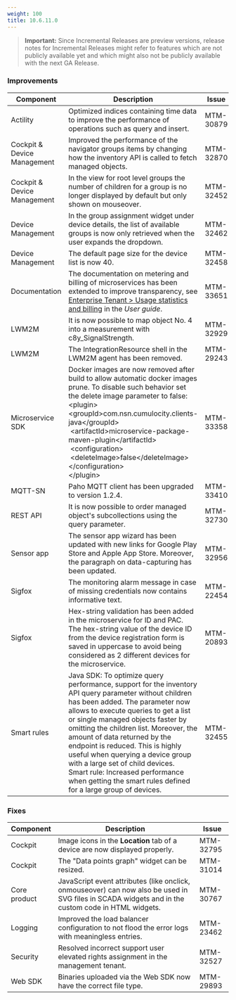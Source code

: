```yaml
---
weight: 100
title: 10.6.11.0
---
```


>**Important:** Since Incremental Releases are preview versions, release notes for Incremental Releases might refer to features which are not publicly available yet and which might also not be publicly available with the next GA Release.

### Improvements

<div><table ><colgroup>
<col style="width: 15%;"><col style="width: 70%;"><col style="width: 15%;"></colgroup>
<thead><tr>
<th>
Component</th>
<th>
Description</th>
<th>
Issue</th>
</tr>
</thead><tbody>

<tr>
<td>
Actility</td>
<td > Optimized indices containing time data to improve the performance of operations such as query and insert. </td>
<td>
MTM-30879</td>
</tr>

<tr>
<td>
Cockpit & Device Management</td>
<td > Improved the performance of the navigator groups items by changing how the inventory API is called to fetch managed objects. </td>
<td>
MTM-32870</td>
</tr>

<tr>
<td>
Cockpit & Device Management</td>
<td > In the view for root level groups the number of children for a group is no longer displayed by default but only shown on mouseover. </td>
<td>
MTM-32452</td>
</tr>

<tr>
<td>
Device Management</td>
<td > In the group assignment widget under device details, the list of available groups is now only retrieved when the user expands the dropdown. </td>
<td>
MTM-32462</td>
</tr>

<tr>
<td>
Device Management</td>
<td > The default page size for the device list is now 40. </td>
<td>
MTM-32458</td>
</tr>

<tr>
<td>
Documentation</td>
<td > The documentation on metering and billing of microservices has been extended to improve transparency, see <a href="https://cumulocity.com/guides/users-guide/enterprise-edition/#usage-and-billing" class="no-ajaxy">Enterprise Tenant > Usage statistics and billing</a> in the <em>User guide</em>.</td>
<td>
MTM-33651</td>
</tr>

<tr>
<td>
LWM2M</td>
<td > It is now possible to map object No. 4 into a measurement with c8y_SignalStrength. </td>
<td>
MTM-32929</td>
</tr>

<tr>
<td>
LWM2M</td>
<td > The IntegrationResource shell in the LWM2M agent has been removed. </td>
<td>
MTM-29243</td>
</tr>


<tr>
<td>
Microservice SDK</td>
<td >  Docker images are now removed after build to allow automatic docker images prune. To disable such behavior set the delete image parameter to false:
<br>&lt;plugin&gt;
<br>                &lt;groupId&gt;com.nsn.cumulocity.clients-java&lt;/groupId&gt;
<br>&nbsp;&lt;artifactId&gt;microservice-package-maven-plugin&lt;/artifactId&gt;
<br>&nbsp;&lt;configuration&gt;
<br>&nbsp;&lt;deleteImage&gt;false&lt;/deleteImage&gt;
 <br>               &lt;/configuration&gt;
 <br>           &lt;/plugin&gt; </td>
<td>
MTM-33358</td>
</tr>


<tr>
<td>
MQTT-SN</td>
<td > Paho MQTT client has been upgraded to version 1.2.4. </td>
<td>
MTM-33410</td>
</tr>

<tr>
<td>
REST API</td>
<td > It is now possible to order managed object's subcollections using the query parameter. </td>
<td>
MTM-32730</td>
</tr>

<tr>
<td>
Sensor app</td>
<td > The sensor app wizard has been updated with new links for Google Play Store and Apple App Store. Moreover, the paragraph on data-capturing has been updated. </td>
<td>
MTM-32956</td>
</tr>

<tr>
<td>
Sigfox</td>
<td > The monitoring alarm message in case of missing credentials now contains informative text. </td>
<td>
MTM-22454</td>
</tr>

<tr>
<td>
Sigfox</td>
<td > Hex-string validation has been added in the microservice for ID and PAC.<br>
The hex-string value of the device ID from the device registration form is saved in uppercase to avoid being considered as 2 different devices for the microservice. </td>
<td>
MTM-20893</td>
</tr>

<tr>
<td>
Smart rules</td>
<td > Java SDK: To optimize query performance, support for the inventory API query parameter without children has been added. The parameter now allows to execute queries to get a list or single managed objects faster by omitting the children list. Moreover, the amount of data returned by the endpoint is reduced. This is highly useful when querying a device group with a large set of child devices.<br>
Smart rule: Increased performance when getting the smart rules defined for a large group of devices. </td>
<td>
MTM-32455</td>
</tr>

</tbody></table></div>


<h3>
Fixes</h3>
<div><table ><colgroup>
<col style="width: 15%;"><col style="width: 70%;"><col style="width: 15%;"></colgroup>
<thead><tr>
<th>
Component</th>
<th>
Description</th>
<th>
Issue</th>
</tr>
</thead><tbody>

<tr>
<td>
Cockpit</td>
<td > Image icons in the <b>Location</b> tab of a device are now displayed properly.</td>
<td>
MTM-32795</td>
</tr>

<tr>
<td>
Cockpit</td>
<td > The "Data points graph" widget can be resized.</td>
<td>
MTM-31014</td>
</tr>

<tr>
<td>
Core product</td>
<td > JavaScript event attributes (like onclick, onmouseover) can now also be used in SVG files in SCADA widgets and in the custom code in HTML widgets.</td>
<td>
MTM-30767</td>
</tr>

<tr>
<td>
Logging</td>
<td > Improved the load balancer configuration to not flood the error logs with meaningless entries.</td>
<td>
MTM-23462</td>
</tr>

<tr>
<td>
Security</td>
<td > Resolved incorrect support user elevated rights assignment in the management tenant.</td>
<td>
MTM-32527</td>
</tr>

<tr>
<td>
Web SDK</td>
<td > Binaries uploaded via the Web SDK now have the correct file type.</td>
<td>
MTM-29893</td>
</tr>

</tbody></table></div>

